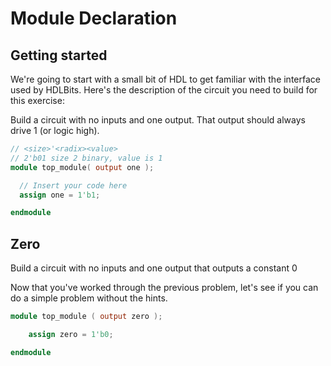 # Module Declaration

## Getting started

We're going to start with a small bit of HDL to get familiar with the interface used by HDLBits. Here's the description of the circuit you need to build for this exercise:

Build a circuit with no inputs and one output. That output should always drive 1 (or logic high).

```verilog
// <size>'<radix><value>
// 2'b01 size 2 binary, value is 1
module top_module( output one );

  // Insert your code here
  assign one = 1'b1;

endmodule

```

## Zero

Build a circuit with no inputs and one output that outputs a constant 0

Now that you've worked through the previous problem, let's see if you can do a simple problem without the hints.

```verilog
module top_module ( output zero );

	assign zero = 1'b0;

endmodule
```
